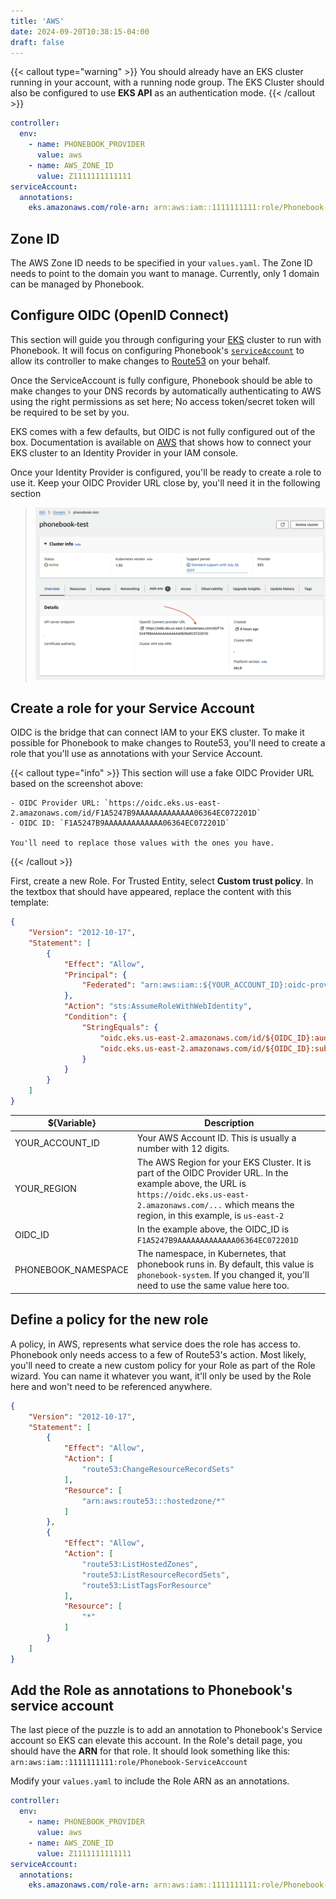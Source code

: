 ```yaml
---
title: 'AWS'
date: 2024-09-20T10:38:15-04:00
draft: false
---
```


{{< callout type="warning" >}}
    You should already have an EKS cluster running in your account, with a running node group. The EKS Cluster should also be configured to use **EKS API** as an authentication mode.
{{< /callout >}}

```yaml values.yaml
controller:
  env:
    - name: PHONEBOOK_PROVIDER
      value: aws
    - name: AWS_ZONE_ID
      value: Z1111111111111
serviceAccount:
  annotations:
    eks.amazonaws.com/role-arn: arn:aws:iam::1111111111:role/Phonebook-ServiceAccount
```

## Zone ID

The AWS Zone ID needs to be specified in your `values.yaml`. The Zone ID needs to point to the domain you want to manage. Currently, only 1 domain can be managed by Phonebook.


## Configure OIDC (OpenID Connect)

This section will guide you through configuring your [EKS](https://aws.amazon.com/eks/) cluster to run with Phonebook. It will focus on configuring Phonebook's [`serviceAccount`](https://kubernetes.io/docs/concepts/security/service-accounts/) to allow its controller to make changes to [Route53](https://aws.amazon.com/route53/) on your behalf.

Once the ServiceAccount is fully configure, Phonebook should be able to make changes to your DNS records by automatically authenticating to AWS using the right permissions as set here; No access token/secret token will be required to be set by you.


EKS comes with a few defaults, but OIDC is not fully configured out of the box. Documentation is available on [AWS](https://docs.aws.amazon.com/eks/latest/userguide/enable-iam-roles-for-service-accounts.html) that shows how to connect your EKS cluster to an Identity Provider in your IAM console.

Once your Identity Provider is configured, you'll be ready to create a role to use it. Keep your OIDC Provider URL close by, you'll need it in the following section

> ![EKS cluster detail page](./cluster-page.png)

## Create a role for your Service Account

OIDC is the bridge that can connect IAM to your EKS cluster. To make it possible for Phonebook to make changes to Route53, you'll need to create a role that you'll use as annotations with your Service Account. 

{{< callout type="info" >}}
    This section will use a fake OIDC Provider URL based on the screenshot above:

    - OIDC Provider URL: `https://oidc.eks.us-east-2.amazonaws.com/id/F1A5247B9AAAAAAAAAAAAA06364EC072201D`
    - OIDC ID: `F1A5247B9AAAAAAAAAAAAA06364EC072201D`

    You'll need to replace those values with the ones you have.
{{< /callout >}}

First, create a new Role. For Trusted Entity, select **Custom trust policy**. In the textbox that should have appeared, replace the content with this template:

```json
{
    "Version": "2012-10-17",
    "Statement": [
        {
            "Effect": "Allow",
            "Principal": {
                "Federated": "arn:aws:iam::${YOUR_ACCOUNT_ID}:oidc-provider/oidc.eks.${YOUR_REGION}.amazonaws.com/id/${OIDC_ID}"
            },
            "Action": "sts:AssumeRoleWithWebIdentity",
            "Condition": {
                "StringEquals": {
                    "oidc.eks.us-east-2.amazonaws.com/id/${OIDC_ID}:aud": "sts.amazonaws.com",
                    "oidc.eks.us-east-2.amazonaws.com/id/${OIDC_ID}:sub": "system:serviceaccount:${PHONEBOOK_NAMESPACE}:phonebook-controller"
                }
            }
        }
    ]
}
```

|${Variable}|Description|
|--|--|
|YOUR_ACCOUNT_ID|Your AWS Account ID. This is usually a number with 12 digits.|
|YOUR_REGION|The AWS Region for your EKS Cluster. It is part of the OIDC Provider URL. In the example above, the URL is `https://oidc.eks.us-east-2.amazonaws.com/...` which means the region, in this example, is `us-east-2`|
|OIDC_ID|In the example above, the OIDC_ID is `F1A5247B9AAAAAAAAAAAAA06364EC072201D`|
|PHONEBOOK_NAMESPACE|The namespace, in Kubernetes, that phonebook runs in. By default, this value is `phonebook-system`. If you changed it, you'll need to use the same value here too.|


## Define a policy for the new role

A policy, in AWS, represents what service does the role has access to. Phonebook only needs access to a few of Route53's action. Most likely, you'll need to create a new custom policy for your Role as part of the Role wizard. You can name it whatever you want, it'll only be used by the Role here and won't need to be referenced anywhere.

```json
{
    "Version": "2012-10-17",
    "Statement": [
        {
            "Effect": "Allow",
            "Action": [
                "route53:ChangeResourceRecordSets"
            ],
            "Resource": [
                "arn:aws:route53:::hostedzone/*"
            ]
        },
        {
            "Effect": "Allow",
            "Action": [
                "route53:ListHostedZones",
                "route53:ListResourceRecordSets",
                "route53:ListTagsForResource"
            ],
            "Resource": [
                "*"
            ]
        }
    ]
}
```

## Add the Role as annotations to Phonebook's service account

The last piece of the puzzle is to add an annotation to Phonebook's Service account so EKS can elevate this account. In the Role's detail page, you should have the **ARN** for that role. It should look something like this: `arn:aws:iam::1111111111:role/Phonebook-ServiceAccount`

Modify your `values.yaml` to include the Role ARN as an annotations.

```yaml values.yaml
controller:
  env:
    - name: PHONEBOOK_PROVIDER
      value: aws
    - name: AWS_ZONE_ID
      value: Z1111111111111
serviceAccount:
  annotations:
    eks.amazonaws.com/role-arn: arn:aws:iam::1111111111:role/Phonebook-ServiceAccount
```
